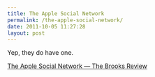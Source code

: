 ```yaml
---
title: The Apple Social Network
permalink: /the-apple-social-network/
date: 2011-10-05 11:27:28
layout: post
---
```


Yep, they do have one. 

[The Apple Social Network — The Brooks Review](http://brooksreview.net/2011-10-apple-social/)